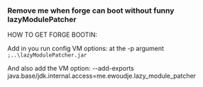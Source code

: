 ### Remove me when forge can boot without funny lazyModulePatcher

HOW TO GET FORGE BOOTIN:

Add in you run config VM options: at the -p argument
`;..\lazyModulePatcher.jar`

And also add the VM option: --add-exports
java.base/jdk.internal.access=me.ewoudje.lazy_module_patcher
